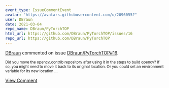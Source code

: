 ```yaml
---
event_type: IssueCommentEvent
avatar: "https://avatars.githubusercontent.com/u/2096055?"
user: DBraun
date: 2021-03-04
repo_name: DBraun/PyTorchTOP
html_url: https://github.com/DBraun/PyTorchTOP/issues/16
repo_url: https://github.com/DBraun/PyTorchTOP
---
```


<a href='https://github.com/DBraun' target='_blank'>DBraun</a> commented on issue <a href='https://github.com/DBraun/PyTorchTOP/issues/16' target='_blank'>DBraun/PyTorchTOP#16</a>.

<small>Did you move the opencv_contrib repository after using it in the steps to build opencv? If so, you might need to move it back to its original location. Or you could set an environment variable for its new location...</small>

<a href='https://github.com/DBraun/PyTorchTOP/issues/16' target='_blank'>View Comment</a>